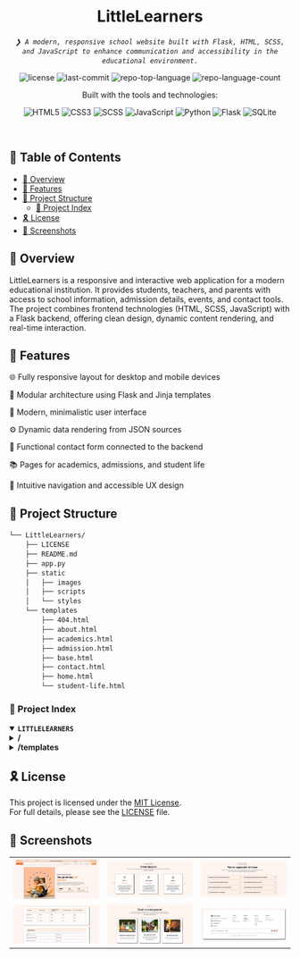 <p align="center"><h1 align="center">LittleLearners</h1></p>
<p align="center">
	<em><code>❯ A modern, responsive school website built with Flask, HTML, SCSS, and JavaScript to enhance communication and accessibility in the educational environment.</code></em>
</p>
<p align="center">
	<img src="https://img.shields.io/github/license/AnatoliiUtochkin/LittleLearners?style=for-the-badge&logo=opensourceinitiative&logoColor=white&color=0080ff" alt="license">
	<img src="https://img.shields.io/github/last-commit/AnatoliiUtochkin/LittleLearners?style=for-the-badge&logo=git&logoColor=white&color=0080ff" alt="last-commit">
	<img src="https://img.shields.io/github/languages/top/AnatoliiUtochkin/LittleLearners?style=for-the-badge&color=0080ff" alt="repo-top-language">
	<img src="https://img.shields.io/github/languages/count/AnatoliiUtochkin/LittleLearners?style=for-the-badge&color=0080ff" alt="repo-language-count">
</p>
<p align="center">Built with the tools and technologies:</p>
<p align="center">
	<img src="https://img.shields.io/badge/HTML5-E34F26.svg?style=for-the-badge&logo=HTML5&logoColor=white" alt="HTML5">
	<img src="https://img.shields.io/badge/CSS3-1572B6.svg?style=for-the-badge&logo=CSS3&logoColor=white" alt="CSS3">
	<img src="https://img.shields.io/badge/SCSS-CC6699.svg?style=for-the-badge&logo=Sass&logoColor=white" alt="SCSS">
	<img src="https://img.shields.io/badge/JavaScript-F7DF1E.svg?style=for-the-badge&logo=JavaScript&logoColor=black" alt="JavaScript">
	<img src="https://img.shields.io/badge/Python-3776AB.svg?style=for-the-badge&logo=Python&logoColor=white" alt="Python">
	<img src="https://img.shields.io/badge/Flask-000000.svg?style=for-the-badge&logo=Flask&logoColor=white" alt="Flask">
	<img src="https://img.shields.io/badge/SQLite-003B57.svg?style=for-the-badge&logo=SQLite&logoColor=white" alt="SQLite">
</p>
<br>

## 🔗 Table of Contents

- [📍 Overview](#-overview)
- [👾 Features](#-features)
- [📁 Project Structure](#-project-structure)
  - [📂 Project Index](#-project-index)
- [🎗 License](#-license)
- [📸 Screenshots](#-screenshots)
  
## 📍 Overview

LittleLearners is a responsive and interactive web application for a modern educational institution.
It provides students, teachers, and parents with access to school information, admission details, events, and contact tools.
The project combines frontend technologies (HTML, SCSS, JavaScript) with a Flask backend, offering clean design, dynamic content rendering, and real-time interaction.


## 👾 Features

🌐 Fully responsive layout for desktop and mobile devices

🧩 Modular architecture using Flask and Jinja templates

🎨 Modern, minimalistic user interface

⚙️ Dynamic data rendering from JSON sources

📨 Functional contact form connected to the backend

📚 Pages for academics, admissions, and student life

🧠 Intuitive navigation and accessible UX design


## 📁 Project Structure

```sh
└── LittleLearners/
    ├── LICENSE
    ├── README.md
    ├── app.py
    ├── static
    │   ├── images
    │   ├── scripts
    │   └── styles
    └── templates
        ├── 404.html
        ├── about.html
        ├── academics.html
        ├── admission.html
        ├── base.html
        ├── contact.html
        ├── home.html
        └── student-life.html
```


### 📂 Project Index
<details open>
	<summary><b><code>LITTLELEARNERS</code></b></summary>
	<details> <!-- __root__ Submodule -->
		<summary><b>/</b></summary>
		<blockquote>
			<table>
			<tr>
				<td><b><a href='https://github.com/AnatoliiUtochkin/LittleLearners/blob/master/app.py'>app.py</a></b></td>
				<td><code>❯ Main Flask application file</code></td>
			</tr>
			</table>
		</blockquote>
	</details>
	<details> <!-- templates Submodule -->
		<summary><b>/templates</b></summary>
		<blockquote>
			<table>
			<tr>
				<td><b><a href='https://github.com/AnatoliiUtochkin/LittleLearners/blob/master/templates/home.html'>home.html</a></b></td>
				<td><code>❯ Main landing page of the website</code></td>
			</tr>
			<tr>
				<td><b><a href='https://github.com/AnatoliiUtochkin/LittleLearners/blob/master/templates/about.html'>about.html</a></b></td>
				<td><code>❯ Provides information about the school’s history, mission, vision, and teaching philosophy.</code></td>
			</tr>
			<tr>
				<td><b><a href='https://github.com/AnatoliiUtochkin/LittleLearners/blob/master/templates/student-life.html'>student-life.html</a></b></td>
				<td><code>❯ Showcases extracurricular activities, student clubs, and school events with gallery support.</code></td>
			</tr>
			<tr>
				<td><b><a href='https://github.com/AnatoliiUtochkin/LittleLearners/blob/master/templates/admission.html'>admission.html</a></b></td>
				<td><code>❯ Displays the admission process, requirements, and fee details fetched from a JSON file.</code></td>
			</tr>
			<tr>
				<td><b><a href='https://github.com/AnatoliiUtochkin/LittleLearners/blob/master/templates/academics.html'>academics.html</a></b></td>
				<td><code>❯ Highlights academic programs, curriculum structure, and teaching methodology.</code></td>
			</tr>
			<tr>
				<td><b><a href='https://github.com/AnatoliiUtochkin/LittleLearners/blob/master/templates/base.html'>base.html</a></b></td>
				<td><code>❯ Parent layout template used across all pages — contains header, footer, and navigation bar components.</code></td>
			</tr>
			<tr>
				<td><b><a href='https://github.com/AnatoliiUtochkin/LittleLearners/blob/master/templates/404.html'>404.html</a></b></td>
				<td><code>❯ Custom “Page Not Found” error page that maintains consistent styling with the rest of the website.</code></td>
			</tr>
			<tr>
				<td><b><a href='https://github.com/AnatoliiUtochkin/LittleLearners/blob/master/templates/contact.html'>contact.html</a></b></td>
				<td><code>❯ Contact and feedback page with a working form that submits data to the Flask backend.</code></td>
			</tr>
			</table>
		</blockquote>
	</details>
</details>

## 🎗 License

This project is licensed under the [MIT License](https://choosealicense.com/licenses/mit/).  
For full details, please see the [LICENSE](LICENSE) file.

## 📸 Screenshots

<table>
  <tr>
    <td><img src="screenshots/1.png" alt="Screenshot 1" width="400"/></td>
    <td><img src="screenshots/2.png" alt="Screenshot 2" width="400"/></td>
    <td><img src="screenshots/3.png" alt="Screenshot 3" width="400"/></td>
  </tr>
  <tr>
	<td><img src="screenshots/4.png" alt="Screenshot 6" width="400"/></td>
    <td><img src="screenshots/5.png" alt="Screenshot 7" width="400"/></td>
    <td><img src="screenshots/6.png" alt="Screenshot 8" width="400"/></td>
  </tr>
</table>
